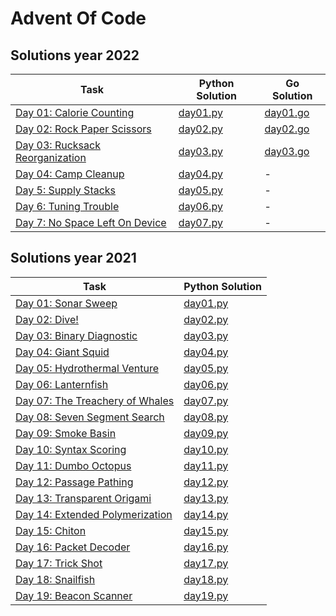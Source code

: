 # Advent Of Code

## Solutions year 2022
Task                                                                      | Python Solution              | Go Solution                  |
---                                                                       | ---                          | ---                          |
[Day 01: Calorie Counting](https://adventofcode.com/2022/day/1)           | [day01.py](2022/01/day01.py) | [day01.go](2022/01/day01.go) |
[Day 02: Rock Paper Scissors](https://adventofcode.com/2022/day/2)        | [day02.py](2022/02/day02.py) | [day02.go](2022/02/day02.go) |
[Day 03: Rucksack Reorganization](https://adventofcode.com/2022/day/3)    | [day03.py](2022/03/day03.py) | [day03.go](2022/03/day03.go) |
[Day 04: Camp Cleanup](https://adventofcode.com/2022/day/4)               | [day04.py](2022/04/day04.py) | -                            |
[Day 5: Supply Stacks](https://adventofcode.com/2022/day/5)               | [day05.py](2022/05/day05.py) | -                            |
[Day 6: Tuning Trouble](https://adventofcode.com/2022/day/6)              | [day06.py](2022/06/day06.py) | -                            |
[Day 7: No Space Left On Device](https://adventofcode.com/2022/day/7)     | [day07.py](2022/07/day07.py) | -                            |


## Solutions year 2021
Task                                                                      | Python Solution              |
---                                                                       | ---                          |
[Day 01: Sonar Sweep](http://adventofcode.com/2021/day/1)                 | [day01.py](2021/1/day1.py)   |
[Day 02: Dive!](http://adventofcode.com/2021/day/2)                       | [day02.py](2021/2/day2.py)   |
[Day 03: Binary Diagnostic](http://adventofcode.com/2021/day/3)           | [day03.py](2021/3/day3.py)   |
[Day 04: Giant Squid](http://adventofcode.com/2021/day/4)                 | [day04.py](2021/4/day4.py)   |
[Day 05: Hydrothermal Venture](http://adventofcode.com/2021/day/5)        | [day05.py](2021/5/day5.py)   |
[Day 06: Lanternfish](http://adventofcode.com/2021/day/6)                 | [day06.py](2021/6/day6.py)   |
[Day 07: The Treachery of Whales](http://adventofcode.com/2021/day/7)     | [day07.py](2021/7/day7.py)   |
[Day 08: Seven Segment Search](http://adventofcode.com/2021/day/8)        | [day08.py](2021/8/day8.py)   |
[Day 09: Smoke Basin](http://adventofcode.com/2021/day/9)                 | [day09.py](2021/9/day9.py)   |
[Day 10: Syntax Scoring](http://adventofcode.com/2021/day/10)             | [day10.py](2021/10/day10.py) |
[Day 11: Dumbo Octopus](http://adventofcode.com/2021/day/11)              | [day11.py](2021/11/day11.py) |
[Day 12: Passage Pathing](http://adventofcode.com/2021/day/12)            | [day12.py](2021/12/day12.py) |
[Day 13: Transparent Origami](http://adventofcode.com/2021/day/13)        | [day13.py](2021/13/day13.py) |
[Day 14: Extended Polymerization](http://adventofcode.com/2021/day/14)    | [day14.py](2021/14/day14.py) |
[Day 15: Chiton](http://adventofcode.com/2021/day/15)                     | [day15.py](2021/15/day15.py) |
[Day 16: Packet Decoder](http://adventofcode.com/2021/day/16)             | [day16.py](2021/16/day16.py) |
[Day 17: Trick Shot](http://adventofcode.com/2021/day/17)                 | [day17.py](2021/17/day17.py) |
[Day 18: Snailfish](http://adventofcode.com/2021/day/18)                  | [day18.py](2021/18/day18.py) |
[Day 19: Beacon Scanner](http://adventofcode.com/2021/day/19)             | [day19.py](2021/19/day19.py) |
